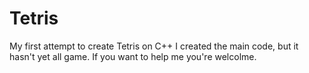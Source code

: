 # Tetris
My first attempt to create Tetris on C++
I created the main code, but it hasn't yet all game. If you want to help me you're welcolme.

